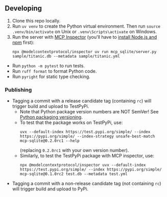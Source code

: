## Developing
1.  Clone this repo locally.
2.  Run `uv venv` to create the Python virtual environment.
    Then run `source .venv/bin/activate` on Unix or `.venv\Scripts\activate` on Windows.
3.  Run the server with [MCP Inspector](https://modelcontextprotocol.io/docs/tools/inspector)
    (you'll have to [install Node.js and npm](https://docs.npmjs.com/downloading-and-installing-node-js-and-npm) first):
    ```
    npx @modelcontextprotocol/inspector uv run mcp_sqlite/server.py sample/titanic.db --metadata sample/titanic.yml
    ```

- Run `python -m pytest` to run tests.
- Run `ruff format` to format Python code.
- Run `pyright` for static type checking.

### Publishing
- Tagging a commit with a release candidate tag (containing `rc`) will trigger build and upload to TestPyPi.
  - Note that Python package version numbers are NOT SemVer! See [Python packaging versioning](https://packaging.python.org/en/latest/discussions/versioning/).
  - To test that the package works on TestPyPi, use:
    ```
    uvx --default-index https://test.pypi.org/simple/ --index https://pypi.org/simple/ --index-strategy unsafe-best-match mcp-sqlite@0.2.0rc1 --help
    ```
    (replacing `0.2.0rc1` with your own version number).
  - Similarly, to test the TestPyPi package with MCP inspector, use:
    ```
    npx @modelcontextprotocol/inspector uvx --default-index https://test.pypi.org/simple/ --index https://pypi.org/simple/ mcp-sqlite@0.1.0rc2 test.db --metadata test.yml
    ```
- Tagging a commit with a non-release candidate tag (not containing `rc`) will trigger build and upload to PyPi.